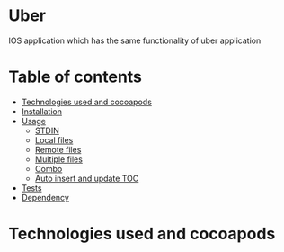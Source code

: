# Uber
IOS application which has the same functionality of uber application

Table of contents
=================

<!--ts-->
   * [Technologies used and cocoapods](#Technologies-used-and-cocoapods)
   * [Installation](#installation)
   * [Usage](#usage)
      * [STDIN](#stdin)
      * [Local files](#local-files)
      * [Remote files](#remote-files)
      * [Multiple files](#multiple-files)
      * [Combo](#combo)
      * [Auto insert and update TOC](#auto-insert-and-update-toc)
   * [Tests](#tests)
   * [Dependency](#dependency)
<!--te-->

Technologies used and cocoapods
=====
